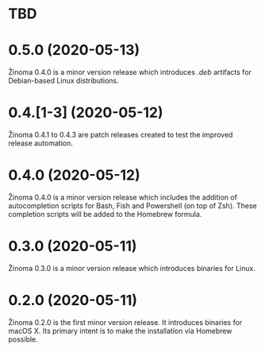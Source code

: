 # TBD

# 0.5.0 (2020-05-13)

Žinoma 0.4.0 is a minor version release which introduces _.deb_ artifacts for Debian-based Linux distributions.

# 0.4.\[1-3] (2020-05-12)

Žinoma 0.4.1 to 0.4.3 are patch releases created to test the improved release automation.

# 0.4.0 (2020-05-12)

Žinoma 0.4.0 is a minor version release which includes the addition of autocompletion scripts for Bash, Fish and Powershell (on top of Zsh).
These completion scripts will be added to the Homebrew formula.

# 0.3.0 (2020-05-11)

Žinoma 0.3.0 is a minor version release which introduces binaries for Linux.

# 0.2.0 (2020-05-11)

Žinoma 0.2.0 is the first minor version release. It introduces binaries for macOS X. Its primary intent is to make the installation via Homebrew possible.
